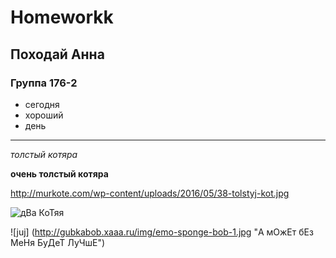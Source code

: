 # Homeworkk
## Походай Анна
### Группа 176-2
* сегодня
* хороший
* день
***
*толстый котяра*

**очень толстый котяра**

<http://murkote.com/wp-content/uploads/2016/05/38-tolstyj-kot.jpg>

![дВа КоТяя](http://n1s1.hsmedia.ru/67/ab/b6/67abb6c5a4c64ef36e9d86537ae669a6/400x586_1_425937d4e9b63cf54011fd520bea99ba@400x586_0x59f91261_17989403271408367887.jpeg "угадай куда шмальну")

![juj] (http://gubkabob.xaaa.ru/img/emo-sponge-bob-1.jpg "А мОжЕт бЕз МеНя БуДеТ ЛуЧшЕ")
